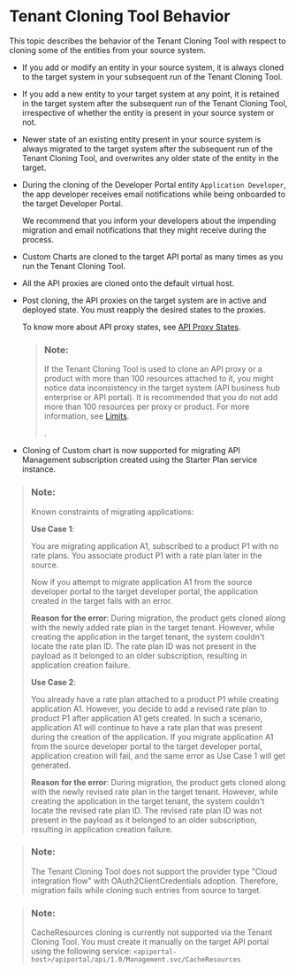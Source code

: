 <!-- loio6d15ffd6cc2147579be240d6aa8d3f29 -->

# Tenant Cloning Tool Behavior

This topic describes the behavior of the Tenant Cloning Tool with respect to cloning some of the entities from your source system.



-   If you add or modify an entity in your source system, it is always cloned to the target system in your subsequent run of the Tenant Cloning Tool.
-   If you add a new entity to your target system at any point, it is retained in the target system after the subsequent run of the Tenant Cloning Tool, irrespective of whether the entity is present in your source system or not.
-   Newer state of an existing entity present in your source system is always migrated to the target system after the subsequent run of the Tenant Cloning Tool, and overwrites any older state of the entity in the target.
-   During the cloning of the Developer Portal entity `Application Developer`, the app developer receives email notifications while being onboarded to the target Developer Portal.

    We recommend that you inform your developers about the impending migration and email notifications that they might receive during the process.

-   Custom Charts are cloned to the target API portal as many times as you run the Tenant Cloning Tool.
-   All the API proxies are cloned onto the default virtual host.
-   Post cloning, the API proxies on the target system are in active and deployed state. You must reapply the desired states to the proxies.

    To know more about API proxy states, see [API Proxy States](../APIM-Development/api-proxy-states-091cda4.md).

    > ### Note:  
    > If the Tenant Cloning Tool is used to clone an API proxy or a product with more than 100 resources attached to it, you might notice data inconsistency in the target system \(API business hub enterprise or API portal\). It is recommended that you do not add more than 100 resources per proxy or product. For more information, see [Limits](../limits-f70f425.md).
    > 
    > .

-   Cloning of Custom chart is now supported for migrating API Management subscription created using the Starter Plan service instance.


> ### Note:  
> Known constraints of migrating applications:
> 
> **Use Case 1**:
> 
> You are migrating application A1, subscribed to a product P1 with no rate plans. You associate product P1 with a rate plan later in the source.
> 
> Now if you attempt to migrate application A1 from the source developer portal to the target developer portal, the application created in the target fails with an error.
> 
> **Reason for the error**: During migration, the product gets cloned along with the newly added rate plan in the target tenant. However, while creating the application in the target tenant, the system couldn't locate the rate plan ID. The rate plan ID was not present in the payload as it belonged to an older subscription, resulting in application creation failure.
> 
> **Use Case 2**:
> 
> You already have a rate plan attached to a product P1 while creating application A1. However, you decide to add a revised rate plan to product P1 after application A1 gets created. In such a scenario, application A1 will continue to have a rate plan that was present during the creation of the application. If you migrate application A1 from the source developer portal to the target developer portal, application creation will fail, and the same error as Use Case 1 will get generated.
> 
> **Reason for the error**: During migration, the product gets cloned along with the newly revised rate plan in the target tenant. However, while creating the application in the target tenant, the system couldn't locate the revised rate plan ID. The revised rate plan ID was not present in the payload as it belonged to an older subscription, resulting in application creation failure.

> ### Note:  
> The Tenant Cloning Tool does not support the provider type "Cloud integration flow" with OAuth2ClientCredentials adoption. Therefore, migration fails while cloning such entries from source to target.

> ### Note:  
> CacheResources cloning is currently not supported via the Tenant Cloning Tool. You must create it manually on the target API portal using the following service: `<apiportal-host>/apiportal/api/1.0/Management.svc/CacheResources`

